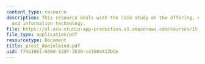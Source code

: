 ```yaml
---
content_type: resource
description: This resource deals with the case study on the offering, e-business,
  and information technology.
file: https://ol-ocw-studio-app-production.s3.amazonaws.com/courses/15-575-research-seminar-in-it-and-organizations-economic-perspectives-spring-2004/f74b1861668d12df3b39c41984412b5e_prest_danielkind.pdf
file_type: application/pdf
resourcetype: Document
title: prest_danielkind.pdf
uid: f74b1861-668d-12df-3b39-c41984412b5e
---
```

